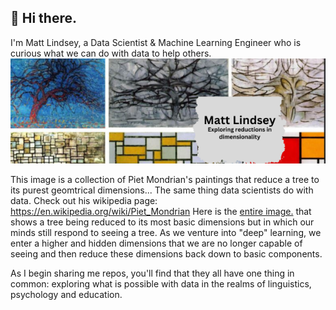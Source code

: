 ## 👋 Hi there. 
I'm Matt Lindsey, a Data Scientist & Machine Learning Engineer who is curious what we can do with data to help others.
![Alt text](https://github.com/bcomeyes/bcomeyes/blob/main/bcomeyes/images/linkedinbanner.png)

This image is a collection of Piet Mondrian's paintings that reduce a tree to its purest geomtrical dimensions... The same thing data scientists do with data.  Check out his wikipedia page: https://en.wikipedia.org/wiki/Piet_Mondrian  Here is the [entire image.](https://github.com/bcomeyes/bcomeyes/blob/main/bcomeyes/images/mondrian_original_tree.JPG) that shows a tree being reduced to its most basic dimensions but in which our minds still respond to seeing a tree.  As we venture into "deep" learning, we enter a higher and hidden dimensions that we are no longer capable of seeing and then reduce these dimensions back down to basic components.

As I begin sharing me repos, you'll find that they all have one thing in common: exploring what is possible with data in the realms of linguistics, psychology and education. 

<!--
**bcomeyes/bcomeyes** is a ✨ _special_ ✨ repository because its `README.md` (this file) appears on your GitHub profile.

Here are some ideas to get you started:

- 🔭 I’m currently working on ...
- 🌱 I’m currently learning ...
- 👯 I’m looking to collaborate on ...
- 🤔 I’m looking for help with ...
- 💬 Ask me about ...
- 📫 How to reach me: ...
- 😄 Pronouns: ...
- ⚡ Fun fact: ...
-->
